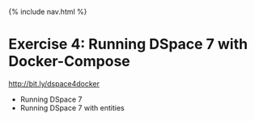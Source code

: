{% include nav.html %}
# Exercise 4: Running DSpace 7 with Docker-Compose

http://bit.ly/dspace4docker

- Running DSpace 7
- Running DSpace 7 with entities
